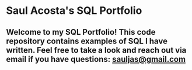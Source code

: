 # Saul Acosta's SQL Portfolio

## Welcome to my SQL Portfolio! This code repository contains examples of SQL I have written. Feel free to take a look and reach out via email if you have questions: sauljas@gmail.com
